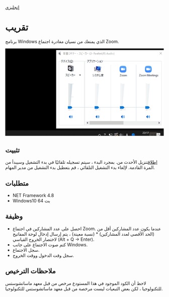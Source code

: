 [إنجليزي](https://github.com/34j/ZoomCloser/blob/master/README.ar.md)

# تقريب

برنامج Windows الذي يمنعك من نسيان مغادرة اجتماع Zoom.

![Sample Gif](https://github.com/34j/ZoomCloser/blob/master/ExampleFast.gif)

## تثبيت

[إطلاق](https://github.com/34j/ZoomCloser/releases)تنزيل الأحدث من.
بمجرد البدء ، سيتم تسجيله تلقائيًا في بدء التشغيل وسيبدأ من المرة القادمة. لإلغاء بدء التشغيل التلقائي ، قم بتعطيل بدء التشغيل من مدير المهام.

## متطلبات

-   NET Framework 4.8
-   Windows10 64 بت

## وظيفة

-   احصل على عدد المشاركين في اجتماع Zoom. عندما يكون عدد المشاركين أقل من (الحد الأقصى لعدد المشاركين) \* (نسبة معينة) ، يتم إرسال إدخال لوحة المفاتيح لاختصار الخروج القياسي (Alt + Q → Enter).
-   كتم صوت الاجتماع على جانب Windows.
-   سجل الاجتماع.
-   سجل وقت الدخول ووقت الخروج.

## ملاحظات الترخيص

لاحظ أن الكود الموجود في هذا المستودع مرخص من قبل معهد ماساتشوستس للتكنولوجيا ، لكن بعض التبعيات ليست مرخصة من قبل معهد ماساتشوستس للتكنولوجيا.
